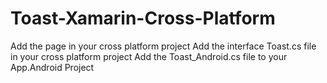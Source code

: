 # Toast-Xamarin-Cross-Platform
Add the page in your cross platform project 
Add the interface Toast.cs file in your cross platform project
Add the Toast_Android.cs file to your App.Android Project
